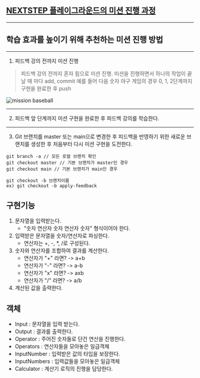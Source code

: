 ## [NEXTSTEP 플레이그라운드의 미션 진행 과정](https://github.com/next-step/nextstep-docs/blob/master/playground/README.md)

---
## 학습 효과를 높이기 위해 추천하는 미션 진행 방법

---
1. 피드백 강의 전까지 미션 진행 
> 피드백 강의 전까지 혼자 힘으로 미션 진행. 미션을 진행하면서 하나의 작업이 끝날 때 마다 add, commit
> 예를 들어 다음 숫자 야구 게임의 경우 0, 1, 2단계까지 구현을 완료한 후 push

![mission baseball](https://raw.githubusercontent.com/next-step/nextstep-docs/master/playground/images/mission_baseball.png)

---
2. 피드백 앞 단계까지 미션 구현을 완료한 후 피드백 강의를 학습한다.

---
3. Git 브랜치를 master 또는 main으로 변경한 후 피드백을 반영하기 위한 새로운 브랜치를 생성한 후 처음부터 다시 미션 구현을 도전한다.

```
git branch -a // 모든 로컬 브랜치 확인
git checkout master // 기본 브랜치가 master인 경우
git checkout main // 기본 브랜치가 main인 경우

git checkout -b 브랜치이름
ex) git checkout -b apply-feedback
```

## 구현기능
1. 문자열을 입력받는다.
    - "숫자 연산자 숫자 연산자 숫자" 형식이어야 한다.
2. 입력받은 문자열을 숫자/연산자로 파싱한다.
    - 연산자는 +, -, *, /로 구성된다.
3. 숫자와 연산자를 조합하여 결과를 계산한다.
   - 연산자가 "+" 라면? -> a+b
   - 연산자가 "-" 라면? -> a-b
   - 연산자가 "x" 라면? -> axb
   - 연산자가 "/" 라면? -> a/b
4. 계산된 값을 출력한다.

## 객체
- Input : 문자열을 입력 받는다.
- Output : 결과를 출력한다.
- Operator : 주어진 숫자들로 단건 연산을 진행한다.
- Operators : 연산자들을 모아놓은 일급객체
- InputNumber : 입력받은 값의 타입을 보장한다.
- InputNumbers : 입력값들을 모아놓은 일급객체
- Calculator : 계산기 로직의 진행을 담당한다.

